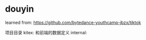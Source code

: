 # douyin

learned from: https://github.com/bytedance-youthcamp-jbzx/tiktok

项目目录
kitex: 和前端的数据定义
internal: 